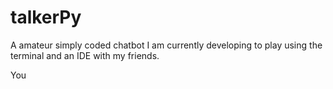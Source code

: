 <h1>talkerPy</h1>
A amateur simply coded chatbot I am currently developing to play using the terminal and an IDE with my friends.

You
